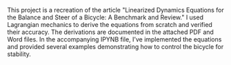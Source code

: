 This project is a recreation of the article "Linearized Dynamics Equations for the Balance and Steer of a Bicycle: A Benchmark and Review." 
I used Lagrangian mechanics to derive the equations from scratch and verified their accuracy. 
The derivations are documented in the attached PDF and Word files. 
In the accompanying IPYNB file, I’ve implemented the equations and provided several examples demonstrating how to control the bicycle for stability.
